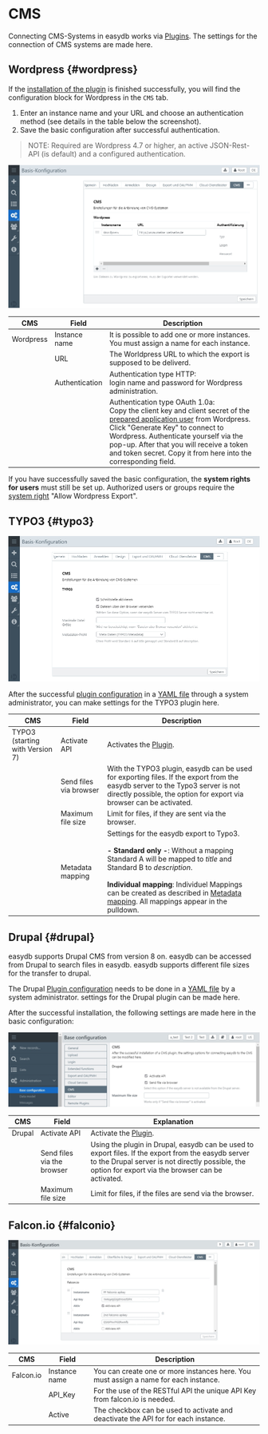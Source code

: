 # CMS

Connecting CMS-Systems in easydb works via [Plugins](../../../datamanagement/features/plugins/plugins.html). The settings for the connection of CMS systems are made here.


## Wordpress {#wordpress}

If the [installation of the plugin](/sysadmin/plugin/plugin.html#wordpressplugin) is finished successfully, you will find the configuration block for Wordpress in the <code class="tab">CMS</code> tab.

1. Enter an instance name and your URL and choose an authentication method (see details in the table below the screenshot).
2. Save the basic configuration after successful authentication.

> NOTE: Required are Wordpress 4.7 or higher, an active JSON-Rest-API (is default) and a configured authentication. 

![Configuration: Wordpress in easydb](bc_cms_wp.jpg)

|CMS|Field|Description|
|---|---|---|
|Wordpress|Instance name|It is possible to add one or more instances. You must assign a name for each instance.|
||URL| The Worldpress URL to which the export is supposed to be deliverd.|
||Authentication|Authentication type HTTP: <br> login name and password for Wordpress administration. |
|||Authentication type OAuth 1.0a: <br >Copy the client key and client secret of the [prepared application user](https://docs.easydb.de/en/sysadmin/plugin/plugin.html?h=setup%20a%20user%20for%20oauth%20plugin%2C%20) from Wordpress. <br > Click "Generate Key" to connect to Wordpress. Authenticate yourself via the pop-up. After that you will receive a token and token secret. Copy it from here into the corresponding field. |

If you have successfully saved the basic configuration, the **system rights for users** must still be set up. Authorized users or groups require the [system right](/webfrontend/rightsmanagement/rightsmanagement.html#acl_system) "Allow Wordpress Export".

## TYPO3 {#typo3}

![Configuration: TYPO3-Plugin für easydb](bc_cms_typo3.jpg)

After the successful [plugin configuration](../../../../sysadmin/konfiguration/plugin/plugin.html) in a [YAML file](../../../../sysadmin/konfiguration/yaml/yaml.html) through a system administrator, you can make settings for the TYPO3 plugin here.

|CMS|Field|Description|
|---|---|---|
|TYPO3 (starting with Version 7)|Activate API|Activates the [Plugin](../../datamanagement/features/plugins/plugins.html). |
||Send files via browser| With the TYPO3 plugin, easydb can be used for exporting files. If the export from the easydb server to the Typo3 server is not directly possible, the option for export via browser can be activated.|
||Maximum file size| Limit for files, if they are sent via the browser. |
||Metadata mapping|Settings for the easydb export to Typo3.<br><br>**- Standard only -**: Without a mapping Standard A will be mapped to *title* and Standard B to *description*.<br><br> **Individual mapping**: Individuel Mappings can be created as described in [Metadata mapping](../../profiles/profiles.html). All mappings appear in the pulldown. |

## Drupal {#drupal}

easydb supports Drupal CMS from version 8 on. easydb can be accessed from Drupal to search files in easydb. easydb supports different file sizes for the transfer to drupal.

The Drupal [Plugin configuration](../../../../sysadmin/konfiguration/plugin/plugin.html) needs to be done in a [YAML file](../../../../sysadmin/konfiguration/yaml/yaml.html) by a system administrator. settings for the Drupal plugin can be made here.

After the successful installation, the following settings are made here in the basic configuration:

![](drupal_bc_en.jpg)

|CMS|Field|Explanation|
|---|---|---|
|Drupal|Activate API|Activate the [Plugin](../../../datamanagement/features/plugins/plugins.html). |
||Send files via the browser| Using the plugin in Drupal, easydb can be used to export files. If the export from the easydb server to the Drupal server is not directly possible, the option for export via the browser can be activated.|
||Maximum file size| Limit for files, if the files are send via the browser. |

## Falcon.io {#falconio}

![Configuration: Falconio](falconio.jpg)

|CMS|Field|Description|
|---|---|---|
| Falcon.io | Instance name| You can create one or more instances here. You must assign a name for each instance. |
|| API_Key | For the use of the RESTful API the unique API Key from falcon.io is needed. |
|| Active | The checkbox can be used to activate and deactivate the API for for each instance.|


